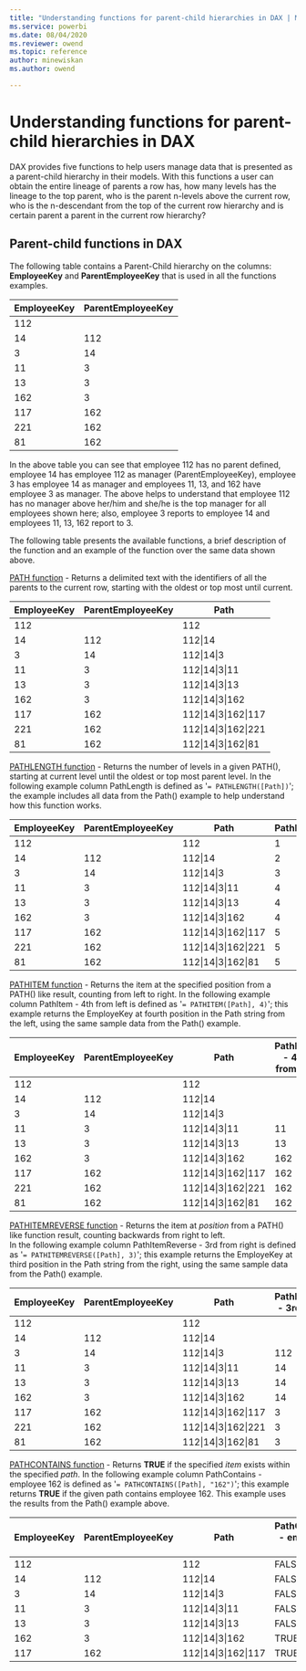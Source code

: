 ```yaml
---
title: "Understanding functions for parent-child hierarchies in DAX | Microsoft Docs"
ms.service: powerbi 
ms.date: 08/04/2020
ms.reviewer: owend
ms.topic: reference
author: minewiskan
ms.author: owend

---
```

# Understanding functions for parent-child hierarchies in DAX

DAX provides five functions to help users manage data that is presented as a parent-child hierarchy in their models. With this functions a user can obtain the entire lineage of parents a row has, how many levels has the lineage to the top parent, who is the parent n-levels above the current row, who is the n-descendant from the top of the current row hierarchy and is certain parent a parent in the current row hierarchy?  
  
## Parent-child functions in DAX

The following table contains a Parent-Child hierarchy on the columns: **EmployeeKey** and **ParentEmployeeKey** that is used in all the functions examples.  

|EmployeeKey|ParentEmployeeKey|  
|---------------|---------------------|  
|112||  
|14|112|  
|3|14|  
|11|3|  
|13|3|  
|162|3|  
|117|162|  
|221|162|  
|81|162|  
  
In the above table you can see that employee 112 has no parent defined, employee 14 has employee 112 as manager (ParentEmployeeKey), employee 3 has employee 14 as manager and employees 11, 13, and 162 have employee 3 as manager. The above helps to understand that employee 112 has no manager above her/him and she/he is the top manager for all employees shown here; also, employee 3 reports to employee 14 and employees 11, 13, 162 report to 3.  
  
The following table presents the available functions, a brief description of the function and an example of the function over the same data shown above.  
  
[PATH function](path-function-dax.md) - Returns a delimited text with the identifiers of all the parents to the current row, starting with the oldest or top most until current.  
  
|EmployeeKey|ParentEmployeeKey|Path|  
|---------------|---------------------|--------|  
|112||112|  
|14|112|112&#124;14|  
|3|14|112&#124;14&#124;3|  
|11|3|112&#124;14&#124;3&#124;11|  
|13|3|112&#124;14&#124;3&#124;13|  
|162|3|112&#124;14&#124;3&#124;162|  
|117|162|112&#124;14&#124;3&#124;162&#124;117|  
|221|162|112&#124;14&#124;3&#124;162&#124;221|  
|81|162|112&#124;14&#124;3&#124;162&#124;81|  
  
[PATHLENGTH function](pathlength-function-dax.md) - Returns the number of levels in a given PATH(), starting at current level until the oldest or top most parent level. In the following example column PathLength is defined as '`= PATHLENGTH([Path])`'; the example includes all data from the Path() example to help understand how this function works.  
  
|EmployeeKey|ParentEmployeeKey|Path|PathLength|  
|---------------|---------------------|--------|--------------|  
|112||112|1|  
|14|112|112&#124;14|2|  
|3|14|112&#124;14&#124;3|3|  
|11|3|112&#124;14&#124;3&#124;11|4|  
|13|3|112&#124;14&#124;3&#124;13|4|  
|162|3|112&#124;14&#124;3&#124;162|4|  
|117|162|112&#124;14&#124;3&#124;162&#124;117|5|  
|221|162|112&#124;14&#124;3&#124;162&#124;221|5|  
|81|162|112&#124;14&#124;3&#124;162&#124;81|5|  
  
[PATHITEM function](pathitem-function-dax.md) - Returns the item at the specified position from a PATH() like result, counting from left to right. In the following example column PathItem - 4th from left is defined as '`= PATHITEM([Path], 4)`'; this example returns the EmployeKey at fourth position in the Path string from the left, using the same sample data from the Path() example.  
  
|EmployeeKey|ParentEmployeeKey|Path|PathItem - 4th from left|  
|---------------|---------------------|--------|-----------------------------|  
|112||112||  
|14|112|112&#124;14||  
|3|14|112&#124;14&#124;3||  
|11|3|112&#124;14&#124;3&#124;11|11|  
|13|3|112&#124;14&#124;3&#124;13|13|  
|162|3|112&#124;14&#124;3&#124;162|162|  
|117|162|112&#124;14&#124;3&#124;162&#124;117|162|  
|221|162|112&#124;14&#124;3&#124;162&#124;221|162|  
|81|162|112&#124;14&#124;3&#124;162&#124;81|162|  
  
[PATHITEMREVERSE function](pathitemreverse-function-dax.md) - Returns the item at *position* from a PATH() like function result, counting backwards from right to left.  
                In the following example column PathItemReverse - 3rd from right is defined as '`= PATHITEMREVERSE([Path], 3)`'; this example returns the EmployeKey at third position in the Path string from the right, using the same sample data from the Path() example.  
  
|EmployeeKey|ParentEmployeeKey|Path|PathItemReverse - 3rd from right|  
|---------------|---------------------|--------|-------------------------------------|  
|112||112||  
|14|112|112&#124;14||  
|3|14|112&#124;14&#124;3|112|  
|11|3|112&#124;14&#124;3&#124;11|14|  
|13|3|112&#124;14&#124;3&#124;13|14|  
|162|3|112&#124;14&#124;3&#124;162|14|  
|117|162|112&#124;14&#124;3&#124;162&#124;117|3|  
|221|162|112&#124;14&#124;3&#124;162&#124;221|3|  
|81|162|112&#124;14&#124;3&#124;162&#124;81|3|  
  
[PATHCONTAINS function](pathcontains-function-dax.md) - Returns **TRUE** if the specified *item* exists within the specified *path*. In the following example column PathContains - employee 162 is defined as '`= PATHCONTAINS([Path], "162")`'; this example returns **TRUE** if the given path contains employee 162. This example uses the results from the Path() example above.  

|EmployeeKey|ParentEmployeeKey|Path|PathContains - employee 162|  
|---------------|---------------------|--------|-------------------------------------|  
|112||112|FALSE|  
|14|112|112&#124;14|FALSE|  
|3|14|112&#124;14&#124;3|FALSE|  
|11|3|112&#124;14&#124;3&#124;11|FALSE|  
|13|3|112&#124;14&#124;3&#124;13|FALSE|  
|162|3|112&#124;14&#124;3&#124;162|TRUE|  
|117|162|112&#124;14&#124;3&#124;162&#124;117|TRUE|  
